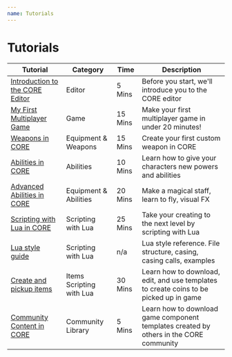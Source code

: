 ```yaml
---
name: Tutorials
---
```


# Tutorials

| Tutorial                                                                     | Category                 | Time    | Description                                                                            |
| ---------------------------------------------------------------------------- | ------------------------ | ------- | -------------------------------------------------------------------------------------- |
| [Introduction to the CORE Editor](../../getting_started/editor_intro)        | Editor                   | 5 Mins  | Before you start, we'll introduce you to the CORE editor                               |
| [My First Multiplayer Game](../../getting_started/my_first_multiplayer_game) | Game                     | 15 Mins | Make your first multiplayer game in under 20 minutes!                                  |
| [Weapons in CORE](../../tutorials/gameplay/weapons)                          | Equipment & Weapons      | 15 Mins | Create your first custom weapon in CORE                                                |
| [Abilities in CORE](../../tutorials/gameplay/abilities)                      | Abilities                | 10 Mins | Learn how to give your characters new powers and abilities                             |
| [Advanced Abilities in CORE](../../tutorials/gameplay/abilities_advanced)    | Equipment & Abilities    | 20 Mins | Make a magical staff, learn to fly, visual FX                                          |
| [Scripting with Lua in CORE](../../tutorials/gameplay/lua_basics_lightbulb)  | Scripting with Lua       | 25 Mins | Take your creating to the next level by scripting with Lua                             |
| [Lua style guide](../../tutorials/gameplay/lua_style_guide)                  | Scripting with Lua       | n/a     | Lua style reference. File structure, casing, casing calls, examples                    |
| [Create and pickup items](../../tutorials/gameplay/lua_basics_manticoin)     | Items Scripting with Lua | 30 Mins | Learn how to download, edit, and use templates to create coins to be picked up in game |
| [Community Content in CORE](../../getting_started/community_content)         | Community Library        | 5 Mins  | Learn how to download game component templates created by others in the CORE community |
